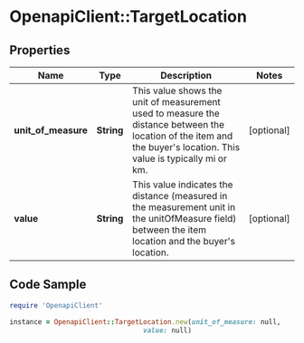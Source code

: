 # OpenapiClient::TargetLocation

## Properties

Name | Type | Description | Notes
------------ | ------------- | ------------- | -------------
**unit_of_measure** | **String** | This value shows the unit of measurement used to measure the distance between the location of the item and the buyer&#39;s location. This value is typically mi or km. | [optional] 
**value** | **String** | This value indicates the distance (measured in the measurement unit in the unitOfMeasure field) between the item location and the buyer&#39;s location. | [optional] 

## Code Sample

```ruby
require 'OpenapiClient'

instance = OpenapiClient::TargetLocation.new(unit_of_measure: null,
                                 value: null)
```


